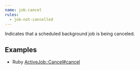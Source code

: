 ```yaml
---
name: job.cancel
rules:
  - job-not-cancelled
---
```


Indicates that a scheduled background job is being canceled.

## Examples

- Ruby [ActiveJob::Cancel#cancel](https://github.com/y-yagi/activejob-cancel)
